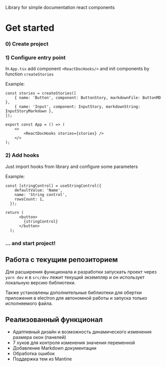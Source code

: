 Library for simple documentation react components 

# Get started

### 0) Create project

### 1) Configure entry point

In `App.tsx` add component `<ReactDocHooks/>` and init components by function `createStories`

Example:
```
const stories = createStories([
    { name: 'Button', component: ButtonStory, markdownFile: ButtonMD },
    { name: 'Input', component: InputStory, markdownString: InputStoryMarkdown },
]);

export const App = () => (
    <>
        <ReactDocHooks stories={stories} />
    </>
);
```
### 2) Add hooks

Just import hooks from library and configure some parameters

Example:
```
const [stringControl] = useStringControl({
    defaultValue: 'Name',
    name: 'String control',
    rowsCount: 1,
  });
  
return (
      <button>
        {stringControl}
      </button>
  );
```
### ... and start project!

## Работа с текущим репозиторием

Для расширения функционала и разработки запускать проект через `yarn dev` и в `src/dev` лежит текущий экземпляр и он использует локальную версию библиотеки.

Также установлены дополнительные библиотеки для обертки приложения в electron для автономной работы и запуска только исполняемого файла.

## Реализованный функционал

- Адаптивный дизайн и возможность динамического изменения размера окон (панелей)
- 7 хуков для контроля изменения значения переменной
- Добавление Markdown документации
- Обработка ошибок
- Поддержка тем из Mantine
